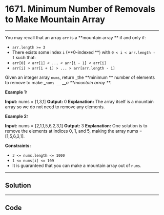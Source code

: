 # 1671. Minimum Number of Removals to Make Mountain Array

---

You may recall that an array `arr` is a **mountain array ** if and only if:

  * `arr.length >= 3`
  * There exists some index `i` (**0-indexed **) with `0 < i < arr.length - 1` such that: 
* `arr[0] < arr[1] < ... < arr[i - 1] < arr[i]`
* `arr[i] > arr[i + 1] > ... > arr[arr.length - 1]`



Given an integer array `nums`​​​, return _the **minimum ** number of elements to remove to make _`nums _​​​_` ___a **mountain array **._

 

**Example 1:**


**Input:** nums = [1,3,1]
**Output:** 0
**Explanation:** The array itself is a mountain array so we do not need to remove any elements.


**Example 2:**


**Input:** nums = [2,1,1,5,6,2,3,1]
**Output:** 3
**Explanation:** One solution is to remove the elements at indices 0, 1, and 5, making the array nums = [1,5,6,3,1].


 

**Constraints:**

  * `3 <= nums.length <= 1000`
  * `1 <= nums[i] <= 109`
  * It is guaranteed that you can make a mountain array out of `nums`.

---

## Solution



---

## Code
```python


```